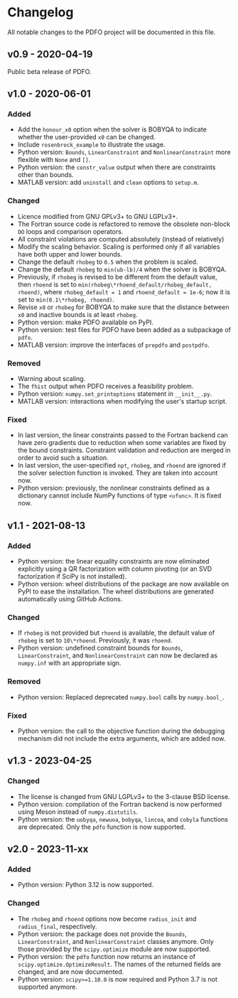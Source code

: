 # Changelog
All notable changes to the PDFO project will be documented in this file.

## v0.9 - 2020-04-19

Public beta release of PDFO.

## v1.0 - 2020-06-01

### Added
- Add the `honour_x0` option when the solver is BOBYQA to indicate whether the user-provided `x0` can be changed.
- Include `rosenbrock_example` to illustrate the usage.
- Python version: `Bounds`, `LinearConstraint` and `NonlinearConstraint` more flexible with `None` and `[]`.
- Python version: the `constr_value` output when there are constraints other than bounds.
- MATLAB version: add `uninstall` and `clean` options to `setup.m`.

### Changed
- Licence modified from GNU GPLv3+ to GNU LGPLv3+.
- The Fortran source code is refactored to remove the obsolete non-block `DO` loops and comparison operators.
- All constraint violations are computed absolutely (instead of relatively)
- Modify the scaling behavior. Scaling is performed only if all variables have both upper and lower bounds.
- Change the default `rhobeg` to `0.5` when the problem is scaled.
- Change the default `rhobeg` to `min(ub-lb)/4` when the solver is BOBYQA.
- Previously, if `rhobeg` is revised to be different from the default value, then `rhoend` is set to `min(rhobeg\*rhoend_default/rhobeg_default, rhoend)`, where `rhobeg_default = 1` and `rhoend_default = 1e-6`; now it is set to `min(0.1\*rhobeg, rhoend)`.
- Revise `x0` or `rhobeg` for BOBYQA to make sure that the distance between `x0` and inactive bounds is at least `rhobeg`.
- Python version: make PDFO available on PyPI.
- Python version: test files for PDFO have been added as a subpackage of `pdfo`.
- MATLAB version: improve the interfaces of `prepdfo` and `postpdfo`.

### Removed
- Warning about scaling.
- The `fhist` output when PDFO receives a feasibility problem.
- Python version: `numpy.set_printoptions` statement in `__init__.py`.
- MATLAB version: interactions when modifying the user's startup script.

### Fixed
- In last version, the linear constraints passed to the Fortran backend can have zero gradients due to reduction when some variables are fixed by the bound constraints. Constraint validation and reduction are merged in order to avoid such a situation.
- In last version, the user-specified `npt`, `rhobeg`, and `rhoend` are ignored if the solver selection function is invoked. They are taken into account now.
- Python version: previously, the nonlinear constraints defined as a dictionary cannot include NumPy functions of type `<ufunc>`. It is fixed now.

## v1.1 - 2021-08-13

### Added
- Python version: the linear equality constraints are now eliminated explicitly using a QR factorization with column pivoting (or an SVD factorization if SciPy is not installed).
- Python version: wheel distributions of the package are now available on PyPI to ease the installation. The wheel distributions are generated automatically using GitHub Actions.

### Changed
- If `rhobeg` is not provided but `rhoend` is available, the default value of `rhobeg` is set to `10\*rhoend`. Previously, it was `rhoend`.
- Python version: undefined constraint bounds for `Bounds`, `LinearConstraint`, and `NonlinearConstraint` can now be declared as `numpy.inf` with an appropriate sign.

### Removed
- Python version: Replaced deprecated `numpy.bool` calls by `numpy.bool_`.

### Fixed
- Python version: the call to the objective function during the debugging mechanism did not include the extra arguments, which are added now.

## v1.3 - 2023-04-25

### Changed
- The license is changed from GNU LGPLv3+ to the 3-clause BSD license.
- Python version: compilation of the Fortran backend is now performed using Meson instead of `numpy.distutils`.
- Python version: the `uobyqa`, `newuoa`, `bobyqa`, `lincoa`, and `cobyla` functions are deprecated. Only the `pdfo` function is now supported.

## v2.0 - 2023-11-xx

### Added
- Python version: Python 3.12 is now supported.

### Changed
- The `rhobeg` and `rhoend` options now become `radius_init` and `radius_final`, respectively.
- Python version: the package does not provide the `Bounds`, `LinearConstraint`, and `NonlinearConstraint` classes anymore. Only those provided by the `scipy.optimize` module are now supported.
- Python version: the `pdfo` function now returns an instance of `scipy.optimize.OptimizeResult`. The names of the returned fields are changed, and are now documented.
- Python version: `scipy>=1.10.0` is now required and Python 3.7 is not supported anymore.
